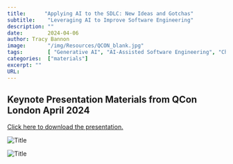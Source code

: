 ```yaml
---
title:      "Applying AI to the SDLC: New Ideas and Gotchas"
subtitle:    "Leveraging AI to Improve Software Engineering"
description: ""
date:        2024-04-06
author: Tracy Bannon
image:       "/img/Resources/QCON_blank.jpg"
tags:        [ "Generative AI", "AI-Assisted Software Engineering", "ChatGPT"]
categories:  ["materials"]
excerpt: ""
URL: 
---
```

## Keynote Presentation Materials from QCon London April 2024 
<a href="/downloads/PR_22-03817-8.pdf" download>Click here to download the presentation.</a>

![Title](/img/Resources/QCON_SPEAKER-1200x628-Trac.jpg)

![Title](/img/Resources/QConTitle.jpg)




